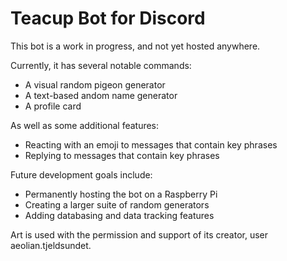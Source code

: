 # Teacup Bot for Discord
This bot is a work in progress, and not yet hosted anywhere.

Currently, it has several notable commands:
- A visual random pigeon generator
- A text-based andom name generator
- A profile card

As well as some additional features:
- Reacting with an emoji to messages that contain key phrases
- Replying to messages that contain key phrases

Future development goals include:
- Permanently hosting the bot on a Raspberry Pi
- Creating a larger suite of random generators
- Adding databasing and data tracking features

Art is used with the permission and support of its creator, user aeolian.tjeldsundet.
